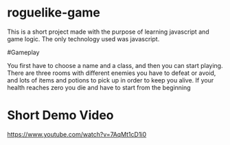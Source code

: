 # roguelike-game

This is a short project made with the purpose of learning javascript and game logic. The only technology used was javascript. 

#Gameplay

You first have to choose a name and a class, and then you can start playing.
There are three rooms with different enemies you have to defeat or avoid, and lots of items and potions to pick up in order to keep you alive. If your health reaches zero you die and have to start from the beginning

# Short Demo Video

https://www.youtube.com/watch?v=7AqMt1cD1i0
